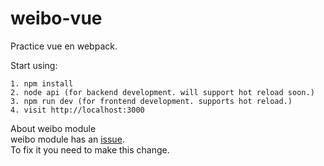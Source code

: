 # weibo-vue
Practice vue en webpack.

Start using:
```text
1. npm install
2. node api (for backend development. will support hot reload soon.)
3. npm run dev (for frontend development. supports hot reload.)
4. visit http://localhost:3000
```

About weibo module  
weibo module has an [issue](https://github.com/node-modules/weibo/pull/52).  
To fix it you need to make this change.